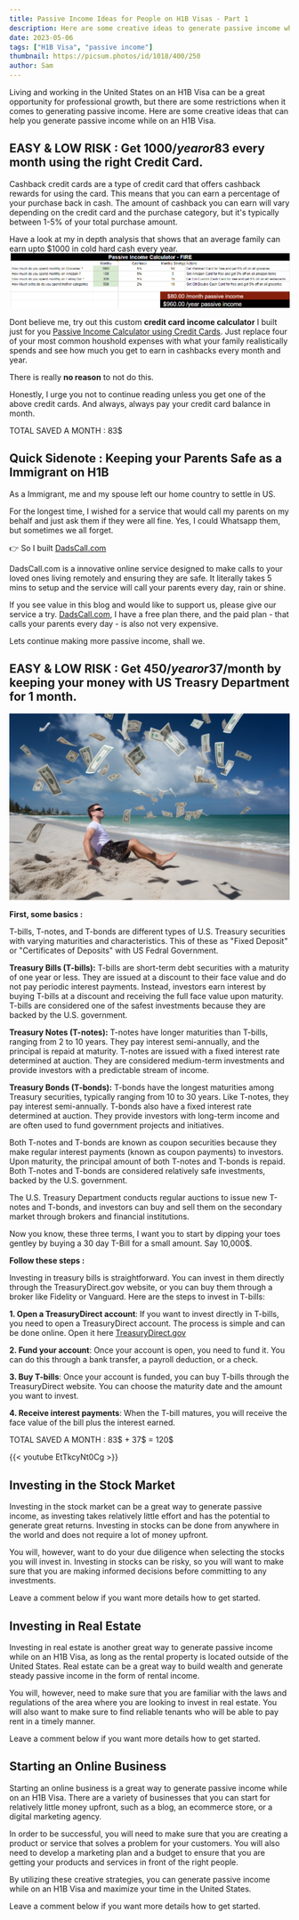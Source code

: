 ```yaml
---
title: Passive Income Ideas for People on H1B Visas - Part 1
description: Here are some creative ideas to generate passive income while on an H1B Visa 
date: 2023-05-06
tags: ["H1B Visa", "passive income"] 
thumbnail: https://picsum.photos/id/1018/400/250
author: Sam
---
```


Living and working in the United States on an H1B Visa can be a great opportunity for professional growth, but there are some restrictions when it comes to generating passive income. Here are some creative ideas that can help you generate passive income while on an H1B Visa. 

## EASY & LOW RISK : Get 1000$/year or 83$ every month using the right Credit Card.

Cashback credit cards are a type of credit card that offers cashback rewards for using the card. This means that you can earn a percentage of your purchase back in cash. The amount of cashback you can earn will vary depending on the credit card and the purchase category, but it's typically between 1-5% of your total purchase amount.


Have a look at my in depth analysis that shows that an average family can earn upto $1000 in cold hard cash every year.
![passive-income-calculator](/calculator.png)

Dont believe me, try out this custom **credit card income calculator** I built just for you [Passive Income Calculator using Credit Cards](/subsrcibe/). Just replace four of your most common houshold expenses with what your family realistically spends and see how much you get to earn in cashbacks every month and year.

There is really **no reason** to not do this. 

Honestly, I urge you not to continue reading unless you get one of the above credit cards.
And always, always pay your credit card balance in month.

TOTAL SAVED A MONTH : 83$


## Quick Sidenote : Keeping your Parents Safe as a Immigrant on H1B

As a Immigrant, me and my spouse left our home country to settle in US.

For the longest time, I wished for a service that would call my parents on my behalf and just ask them if they were all fine. Yes, I could Whatsapp them, but sometimes we all forget. 

👉 So I built [DadsCall.com](https://www.DadsCall.com/) 

DadsCall.com is a innovative online service designed to make calls to your loved ones living remotely and ensuring they are safe. It literally takes 5 mins to setup and the service will call your parents every day, rain or shine.

If you see value in this blog and would like to support us, please give our service a try. [DadsCall.com](https://www.DadsCall.com/), I have a free plan there, and the paid plan  - that calls your parents every day - is also not very expensive.

Lets continue making more passive income, shall we.

## EASY & LOW RISK : Get 450$/year or 37$/month by keeping your money with US Treasry Department for 1 month.

![TBills](/tbills.png)

**First, some basics :**

T-bills, T-notes, and T-bonds are different types of U.S. Treasury securities with varying maturities and characteristics. This of these as "Fixed Deposit" or "Certificates of Deposits" with US Fedral Government.

**Treasury Bills (T-bills):** T-bills are short-term debt securities with a maturity of one year or less. They are issued at a discount to their face value and do not pay periodic interest payments. Instead, investors earn interest by buying T-bills at a discount and receiving the full face value upon maturity. T-bills are considered one of the safest investments because they are backed by the U.S. government.

**Treasury Notes (T-notes):** T-notes have longer maturities than T-bills, ranging from 2 to 10 years. They pay interest semi-annually, and the principal is repaid at maturity. T-notes are issued with a fixed interest rate determined at auction. They are considered medium-term investments and provide investors with a predictable stream of income.

**Treasury Bonds (T-bonds):** T-bonds have the longest maturities among Treasury securities, typically ranging from 10 to 30 years. Like T-notes, they pay interest semi-annually. T-bonds also have a fixed interest rate determined at auction. They provide investors with long-term income and are often used to fund government projects and initiatives.

Both T-notes and T-bonds are known as coupon securities because they make regular interest payments (known as coupon payments) to investors. Upon maturity, the principal amount of both T-notes and T-bonds is repaid. Both T-notes and T-bonds are considered relatively safe investments, backed by the U.S. government.

The U.S. Treasury Department conducts regular auctions to issue new T-notes and T-bonds, and investors can buy and sell them on the secondary market through brokers and financial institutions.


Now you know, these three terms, I want you to start by dipping your toes gentley by buying a 30 day T-Bill for a small amount. Say 10,000$. 

**Follow these steps :**

Investing in treasury bills is straightforward. You can invest in them directly through the TreasuryDirect.gov website, or you can buy them through a broker like Fidelity or Vanguard. Here are the steps to invest in T-bills:

**1. Open a TreasuryDirect account**: If you want to invest directly in T-bills, you need to open a TreasuryDirect account. The process is simple and can be done online. Open it here [TreasuryDirect.gov](https://www.treasurydirect.gov/) 

**2. Fund your account**: Once your account is open, you need to fund it. You can do this through a bank transfer, a payroll deduction, or a check.

**3. Buy T-bills**: Once your account is funded, you can buy T-bills through the TreasuryDirect website. You can choose the maturity date and the amount you want to invest.

**4. Receive interest payments**: When the T-bill matures, you will receive the face value of the bill plus the interest earned.

TOTAL SAVED A MONTH : 83$ + 37$ = 120$

{{< youtube EtTkcyNt0Cg >}}



## Investing in the Stock Market 

Investing in the stock market can be a great way to generate passive income, as investing takes relatively little effort and has the potential to generate great returns. Investing in stocks can be done from anywhere in the world and does not require a lot of money upfront. 

You will, however, want to do your due diligence when selecting the stocks you will invest in. Investing in stocks can be risky, so you will want to make sure that you are making informed decisions before committing to any investments.

Leave a comment below if you want more details how to get started.

## Investing in Real Estate 

Investing in real estate is another great way to generate passive income while on an H1B Visa, as long as the rental property is located outside of the United States. Real estate can be a great way to build wealth and generate steady passive income in the form of rental income. 

You will, however, need to make sure that you are familiar with the laws and regulations of the area where you are looking to invest in real estate. You will also want to make sure to find reliable tenants who will be able to pay rent in a timely manner. 

Leave a comment below if you want more details how to get started.

## Starting an Online Business 

Starting an online business is a great way to generate passive income while on an H1B Visa. There are a variety of businesses that you can start for relatively little money upfront, such as a blog, an ecommerce store, or a digital marketing agency. 

In order to be successful, you will need to make sure that you are creating a product or service that solves a problem for your customers. You will also need to develop a marketing plan and a budget to ensure that you are getting your products and services in front of the right people.

By utilizing these creative strategies, you can generate passive income while on an H1B Visa and maximize your time in the United States.

Leave a comment below if you want more details how to get started.
